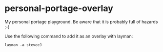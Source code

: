 personal-portage-overlay
========================

My personal portage playground.
Be aware that it is probably full of hazards ;-)

Use the following command to add it as an overlay with layman:

```layman -a steveeJ```
